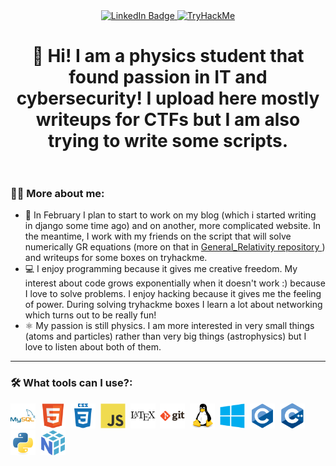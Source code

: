 <div align = "center" id="badges">
  <a href= "https://www.linkedin.com/in/maciej-kucab-6a9a96254/">
    <img src="https://img.shields.io/badge/LinkedIn-blue?style=for-the-badge&logo=linkedin&logoColor=white" alt="LinkedIn Badge"/>
  </a>

  <a href = "https://tryhackme.com/p/Kumpel7" >
 <img src="https://tryhackme-badges.s3.amazonaws.com/Kumpel7.png" alt="TryHackMe">
  </a>


<h1>
  🐣 Hi! I am a physics student that found passion in IT and cybersecurity! I upload here mostly writeups for CTFs but I am also trying to write some scripts. </br> </br>
</h1>
</div>

### 👨‍🏫 More about me:


- 📓 In February I plan to start to work on my blog (which i started writing in django some time ago) and on another, more complicated website. In the meantime, I work with my friends on the script that will solve numerically GR equations (more on that in <a href = "https://github.com/KsymenaPoradzisz/General_Relativity">General_Relativity repository </a>) and writeups for some boxes on tryhackme. 
- 💻 I enjoy programming because it gives me creative freedom. My interest about code grows exponentially when it doesn't work :) because I love to solve problems. I enjoy hacking because it gives me the feeling of power. During solving tryhackme boxes I learn a lot about networking which turns out to be really fun!
- ⚛️ My passion is still physics. I am more interested in very small things (atoms and particles) rather than very big things (astrophysics) but I love to listen about both of them.
---
### 🛠️ What tools can I use?:
<div>
  <img src="https://github.com/devicons/devicon/blob/master/icons/mysql/mysql-original-wordmark.svg" title="MySQL"  alt="MySQL" width="40" height="40"/>&nbsp;
  <img src="https://github.com/devicons/devicon/blob/master/icons/html5/html5-original.svg" title="HTML5" alt="HTML" width="40" height="40"/>&nbsp;
  <img src="https://github.com/devicons/devicon/blob/master/icons/css3/css3-plain-wordmark.svg"  title="CSS3" alt="CSS" width="40" height="40"/>&nbsp;
  <img src="https://github.com/devicons/devicon/blob/master/icons/javascript/javascript-original.svg" title="JavaScript" alt="JavaScript" width="40" height="40"/>&nbsp;
  <img src="https://github.com/devicons/devicon/blob/master/icons/latex/latex-original.svg"  title="LATEX" alt="LATEX" width="40" height="40"/>&nbsp;
  <img src="https://github.com/devicons/devicon/blob/master/icons/git/git-original-wordmark.svg" title="Git" **alt="Git" width="40" height="40"/>&nbsp;
  <img src="https://github.com/devicons/devicon/blob/master/icons/linux/linux-original.svg" title="Linux" **alt="Linux" width="40" height="40"/>&nbsp;
  <img src="https://github.com/devicons/devicon/blob/master/icons/windows8/windows8-original.svg" title="winzgroza" **alt="winzgroza" width="40" height="40"/>&nbsp;
  <img src="https://github.com/devicons/devicon/blob/master/icons/c/c-original.svg" title="C" **alt="C" width="40" height="40"/>&nbsp;
  <img src="https://github.com/devicons/devicon/blob/master/icons/cplusplus/cplusplus-original.svg" title="Cpp" **alt="Cpp" width="40" height="40"/>&nbsp;
  <img src="https://github.com/devicons/devicon/blob/master/icons/python/python-original.svg" title="python" **alt="python" width="40" height="40"/>&nbsp;
  <img src="https://github.com/devicons/devicon/blob/master/icons/numpy/numpy-original.svg" title="np" **alt="np" width="40" height="40"/>&nbsp;

  
</div>
